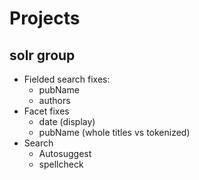 # Projects

## solr group

- Fielded search fixes:
    - pubName
    - authors
- Facet fixes
    - date (display)
    - pubName (whole titles vs tokenized)
- Search
    - Autosuggest
    - spellcheck

